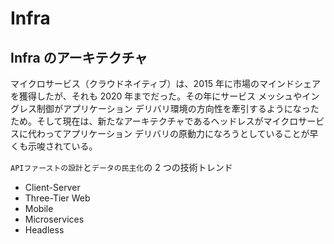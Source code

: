 # Infra

## Infra のアーキテクチャ

マイクロサービス（クラウドネイティブ）は、2015 年に市場のマインドシェアを獲得したが、それも 2020 年までだった。その年にサービス メッシュやイングレス制御がアプリケーション デリバリ環境の方向性を牽引するようになったため。そして現在は、新たなアーキテクチャであるヘッドレスがマイクロサービスに代わってアプリケーション デリバリの原動力になろうとしていることが早くも示唆されている。

`APIファーストの設計`と`データの民主化`の 2 つの技術トレンド

- Client-Server
- Three-Tier Web
- Mobile
- Microservices
- Headless
